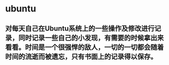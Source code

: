 # ubuntu
## 对每天自己在Ubuntu系统上的一些操作及修改进行记录，同时记录一些自己的小发现，有需要的时候拿出来看看。时间是一个很强悍的敌人，一切的一切都会随着时间的流逝而被遗忘，只有书面上的记录得以保存。
